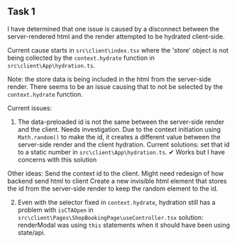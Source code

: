 ## Task 1

I have determined that one issue is caused by a disconnect between the server-rendered html and the render attempted to be hydrated client-side. 

Current cause starts in `src\client\index.tsx` where the 'store' object is not being collected by the `context.hydrate` function in `src\client\App\hydration.ts`.

Note: the store data is being included in the html from the server-side render. There seems to be an issue causing that to not be selected by the `context.hydrate` function. 

Current issues: 
1. The data-preloaded id is not the same between the server-side render and the client. Needs investigation.
  Due to the context initiation using `Math.random()` to make the id, it creates a different value between the server-side render and the client hydration. 
  Current solutions: 
  set that id to a static number in `src\client\App\hydration.ts`. ✔ Works but I have concerns with this solution

  Other ideas: 
  Send the context id to the client. Might need redesign of how backend send html to client
  Create a new invisible html element that stores the id from the server-side render to keep the random element to the id.


2. Even with the selector fixed in `context.hydrate`, hydration still has a problem with `isCTAOpen` in `src\client\Pages\ShopBookingPage\useController.tsx`
  solution: renderModal was using `this` statements when it should have been using state/api.